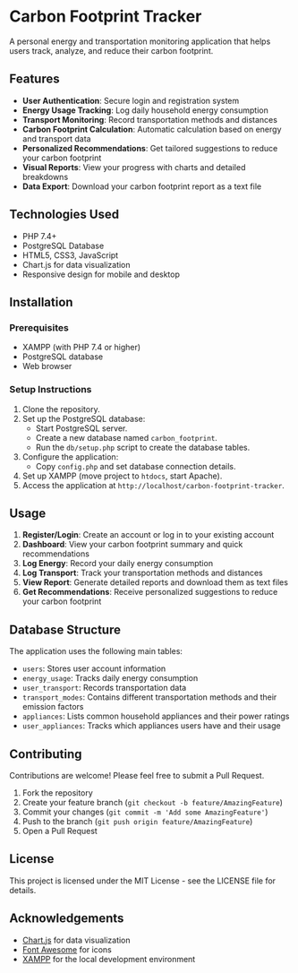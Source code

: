 # Carbon Footprint Tracker

A personal energy and transportation monitoring application that helps users track, analyze, and reduce their carbon footprint.

## Features

- **User Authentication**: Secure login and registration system
- **Energy Usage Tracking**: Log daily household energy consumption
- **Transport Monitoring**: Record transportation methods and distances
- **Carbon Footprint Calculation**: Automatic calculation based on energy and transport data
- **Personalized Recommendations**: Get tailored suggestions to reduce your carbon footprint
- **Visual Reports**: View your progress with charts and detailed breakdowns
- **Data Export**: Download your carbon footprint report as a text file

## Technologies Used

- PHP 7.4+
- PostgreSQL Database
- HTML5, CSS3, JavaScript
- Chart.js for data visualization
- Responsive design for mobile and desktop

## Installation

### Prerequisites

- XAMPP (with PHP 7.4 or higher)
- PostgreSQL database
- Web browser

### Setup Instructions

1.  Clone the repository.
2.  Set up the PostgreSQL database:
    *   Start PostgreSQL server.
    *   Create a new database named `carbon_footprint`.
    *   Run the `db/setup.php` script to create the database tables.
3.  Configure the application:
    *   Copy `config.php` and set database connection details.
4.  Set up XAMPP (move project to `htdocs`, start Apache).
5.  Access the application at `http://localhost/carbon-footprint-tracker`.


## Usage

1. **Register/Login**: Create an account or log in to your existing account
2. **Dashboard**: View your carbon footprint summary and quick recommendations
3. **Log Energy**: Record your daily energy consumption
4. **Log Transport**: Track your transportation methods and distances
5. **View Report**: Generate detailed reports and download them as text files
6. **Get Recommendations**: Receive personalized suggestions to reduce your carbon footprint

## Database Structure

The application uses the following main tables:
- `users`: Stores user account information
- `energy_usage`: Tracks daily energy consumption
- `user_transport`: Records transportation data
- `transport_modes`: Contains different transportation methods and their emission factors
- `appliances`: Lists common household appliances and their power ratings
- `user_appliances`: Tracks which appliances users have and their usage

## Contributing

Contributions are welcome! Please feel free to submit a Pull Request.

1. Fork the repository
2. Create your feature branch (`git checkout -b feature/AmazingFeature`)
3. Commit your changes (`git commit -m 'Add some AmazingFeature'`)
4. Push to the branch (`git push origin feature/AmazingFeature`)
5. Open a Pull Request

## License

This project is licensed under the MIT License - see the LICENSE file for details.

## Acknowledgements

- [Chart.js](https://www.chartjs.org/) for data visualization
- [Font Awesome](https://fontawesome.com/) for icons
- [XAMPP](https://www.apachefriends.org/) for the local development environment


